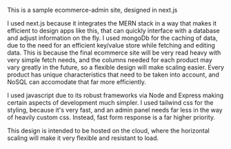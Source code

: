 This is a sample ecommerce-admin site, designed in next.js

I used next.js because it integrates the MERN stack in a way that makes it efficient to design apps like this, that can quickly interface with a database and adjust information on the fly. I used mongoDb for the caching of data, due to the need for an efficient key/value store while fetching and editing data. This is because the final ecommerce site will be very read heavy with very simple fetch needs, and the columns needed for each product may vary greatly in the future, so a flexible design will make scaling easier. Every product has unique characteristics that need to be taken into account, and NoSQL can accomodate that far more efficiently.

I used javascript due to its robust frameworks via Node and Express making certain aspects of development much simpler. I used tailwind css for the styling, because it's very fast, and an admin panel needs far less in the way of heavily custom css. Instead, fast form response is a far higher priority.

This design is intended to be hosted on the cloud, where the horizontal scaling will make it very flexible and resistant to load.